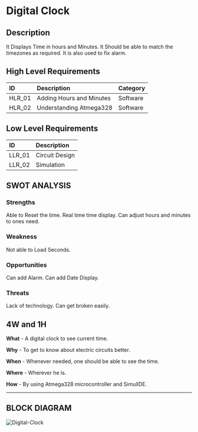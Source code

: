 # Digital Clock
## Description
It Displays Time in hours and Minutes. It Should be able to match the timezones as required. It is also used to fix alarm.

## High Level Requirements
|ID|Description|Category|
|:-|:----------|:-------|
|HLR_01|Adding Hours and Minutes|Software|
|HLR_02|Understanding Atmega328|Software|

## Low Level Requirements
|ID|Description|
|:-|:----------|
|LLR_01|Circuit Design|
|LLR_02|Simulation|

## SWOT ANALYSIS
### Strengths 
 Able to Reset the time.
  Real time time display.
  Can adjust hours and minutes to ones need.

### Weakness
 Not able to Load Seconds.

### Opportunities
 Can add Alarm. 
  Can add Date Display.

### Threats
 Lack of technology.
 Can get broken easily.

## 4W and 1H

**What** - A digital clock to see current time.

**Why** - To get to know about electric circuits better.

**When** - Whenever needed, one should be able to see the time.

**Where** - Wherever he is.
 
 **How** - By using Atmega328 microcontroller and SimulIDE.

--------------------------------------------------------------------------------------------------------------------------------------------------------
## BLOCK DIAGRAM

![Digital-Clock](https://user-images.githubusercontent.com/98881640/155761129-721b4c8d-eefa-45f9-b45b-4311c40ae582.png)

